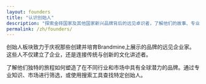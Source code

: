 ```yaml
---
layout: founders
title: "认识创始人"
description: "探索金砖国家及其他国家新兴品牌背后的远见卓识者，了解他们的故事、专业知识以及他们创建的品牌。"
permalink: /zh/founders/
---
```


创始人板块致力于庆祝那些创建并培育Brandmine上展示的品牌的远见企业家。这些人不仅建立了企业，还是连接传统与创新的文化讲述者。

了解他们独特的旅程如何塑造了在不同行业和市场中具有全球潜力的品牌。通过专业知识、市场进行筛选，或使用搜索工具查找特定创始人。